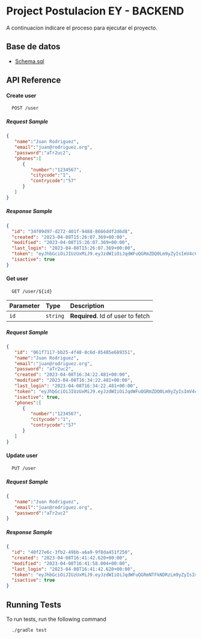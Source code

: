 
# Project Postulacion EY - BACKEND

A continuacion indicare el proceso para ejecutar el proyecto.




## Base de datos

 - [Schema.sql](https://awesomeopensource.com/project/elangosundar/awesome-README-templates)

## API Reference

#### Create user
```http
  POST /user
```
##### Request Sample
```JSON
{
   "name":"Juan Rodriguez",
   "email":"juan@rodriguez.org",
   "password":"aTr2uc2",
   "phones":[
      {
         "number":"1234567",
         "citycode":"1",
         "contrycode":"57"
      }
   ]
}
```
##### Response Sample
```JSON
{
  "id": "34f09d97-d272-401f-9488-8666ddf2d6d8",
  "created": "2023-04-08T15:26:07.369+00:00",
  "modified": "2023-04-08T15:26:07.369+00:00",
  "last_login": "2023-04-08T15:26:07.369+00:00",
  "token": "eyJhbGciOiJIUzUxMiJ9.eyJzdWIiOiJqdWFuQGRmZDQ0Lm9yZyIsImV4cCI6MTY4MTA1Mzk2N30.FUfZofYq0nyl1OyGsSOthUAYTip1OwKXFrdHhXx7-Iy-sf-1ex0J5SUWmnWOVmjXcn5Rn8YCGqj_PvFaOuHI3Q",
  "isactive": true
}
```

#### Get user

```http
  GET /user/${id}
```

| Parameter | Type     | Description                       |
| :-------- | :------- | :-------------------------------- |
| `id`      | `string` | **Required**. Id of user to fetch |

##### Request Sample
```JSON
{
   "id": "061f7117-bb25-4f48-8c6d-85485e689351",
   "name":"Juan Rodriguez",
   "email":"juan@rodriguez.org",
   "password": "aTr2uc2",
   "created": "2023-04-08T16:34:22.481+00:00",
   "modified": "2023-04-08T16:34:22.481+00:00",
   "last_login": "2023-04-08T16:34:22.481+00:00",
   "token": "eyJhbGciOiJIUzUxMiJ9.eyJzdWIiOiJqdWFuQGRmZDQ0Lm9yZyIsImV4cCI6MTY4MTA1ODA2Mn0.V4g_JCv2iB6YnkS0CBJkQYZ62fZG4S3js9kP-9xqWtJMRlSutIeqJKHCUwFdxqm63nenm06Di1MBM7LjAQKNxQ",
   "isactive": true,
   "phones":[
      {
         "number":"1234567",
         "citycode":"1",
         "contrycode":"57"
      }
   ]
}
```

#### Update user
```http
  PUT /user
```
##### Request Sample
```JSON
{
   "name":"Juan Rodriguez",
   "email":"juan@rodriguez.org",
   "password":"aTr2uc2"
}
```
##### Response Sample
```JSON
{
  "id": "40f27e6c-3fb2-49bb-a6a9-9f8da451f250",
  "created": "2023-04-08T16:41:42.620+00:00",
  "modified": "2023-04-08T16:41:58.004+00:00",
  "last_login": "2023-04-08T16:41:42.620+00:00",
  "token": "eyJhbGciOiJIUzUxMiJ9.eyJzdWIiOiJqdWFuQGRmNTFkNDRzLm9yZyIsImV4cCI6MTY4MTA1ODUwMn0.mkeCRH_KB2uD_JBNTXovKOAyx2QfTWvoh9xj-KvxL3hsCawX31Etd2DIEAb3EchFITvtChBgoSOTGGg3XhHgSA",
  "isactive": true
}
```



## Running Tests

To run tests, run the following command

```bash
  ./gradle test
```

